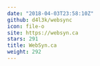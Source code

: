 ```yaml
---
date: "2018-04-03T23:58:10Z"
github: d4l3k/websync
icon: file-o
site: https://websyn.ca
stars: 291
title: WebSyn.ca
weight: 292
---
```

